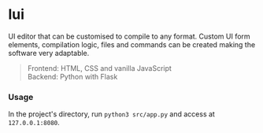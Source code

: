 # lui
UI editor that can be customised to compile to any format. Custom UI form elements, compilation logic, files and commands can be created making the software very adaptable.


> Frontend: HTML, CSS and vanilla JavaScript <br>
> Backend: Python with Flask

### Usage
In the project's directory, run `python3 src/app.py` and access at `127.0.0.1:8080`.